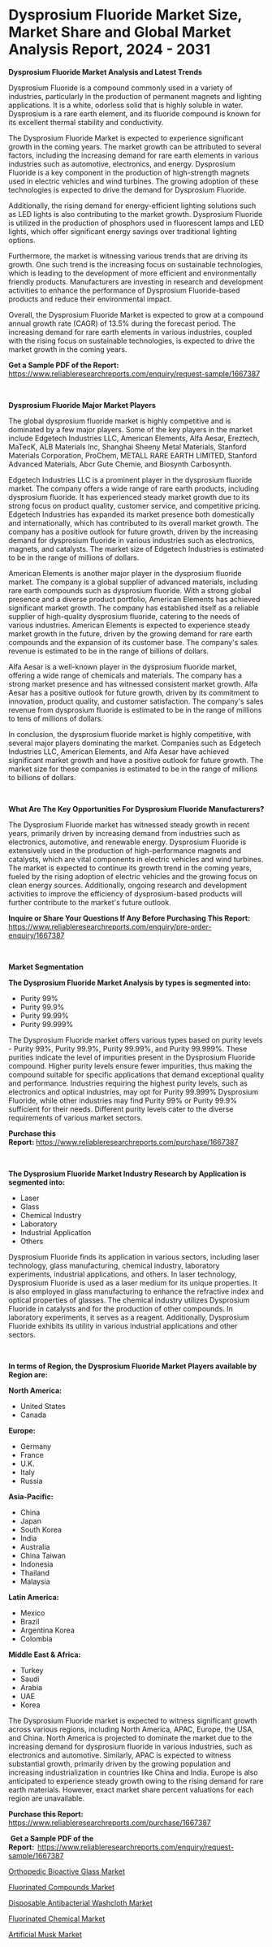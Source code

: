 <p><h1>Dysprosium Fluoride Market Size, Market Share and Global Market Analysis Report, 2024 - 2031</h1></p><p><strong>Dysprosium Fluoride Market Analysis and Latest Trends</strong></p>
<p><p>Dysprosium Fluoride is a compound commonly used in a variety of industries, particularly in the production of permanent magnets and lighting applications. It is a white, odorless solid that is highly soluble in water. Dysprosium is a rare earth element, and its fluoride compound is known for its excellent thermal stability and conductivity.</p><p>The Dysprosium Fluoride Market is expected to experience significant growth in the coming years. The market growth can be attributed to several factors, including the increasing demand for rare earth elements in various industries such as automotive, electronics, and energy. Dysprosium Fluoride is a key component in the production of high-strength magnets used in electric vehicles and wind turbines. The growing adoption of these technologies is expected to drive the demand for Dysprosium Fluoride.</p><p>Additionally, the rising demand for energy-efficient lighting solutions such as LED lights is also contributing to the market growth. Dysprosium Fluoride is utilized in the production of phosphors used in fluorescent lamps and LED lights, which offer significant energy savings over traditional lighting options.</p><p>Furthermore, the market is witnessing various trends that are driving its growth. One such trend is the increasing focus on sustainable technologies, which is leading to the development of more efficient and environmentally friendly products. Manufacturers are investing in research and development activities to enhance the performance of Dysprosium Fluoride-based products and reduce their environmental impact.</p><p>Overall, the Dysprosium Fluoride Market is expected to grow at a compound annual growth rate (CAGR) of 13.5% during the forecast period. The increasing demand for rare earth elements in various industries, coupled with the rising focus on sustainable technologies, is expected to drive the market growth in the coming years.</p></p>
<p><strong>Get a Sample PDF of the Report:&nbsp;</strong> <a href="https://www.reliableresearchreports.com/enquiry/request-sample/1667387">https://www.reliableresearchreports.com/enquiry/request-sample/1667387</a></p>
<p>&nbsp;</p>
<p><strong>Dysprosium Fluoride Major Market Players</strong></p>
<p><p>The global dysprosium fluoride market is highly competitive and is dominated by a few major players. Some of the key players in the market include Edgetech Industries LLC, American Elements, Alfa Aesar, Ereztech, MaTecK, ALB Materials Inc, Shanghai Sheeny Metal Materials, Stanford Materials Corporation, ProChem, METALL RARE EARTH LIMITED, Stanford Advanced Materials, Abcr Gute Chemie, and Biosynth Carbosynth.</p><p>Edgetech Industries LLC is a prominent player in the dysprosium fluoride market. The company offers a wide range of rare earth products, including dysprosium fluoride. It has experienced steady market growth due to its strong focus on product quality, customer service, and competitive pricing. Edgetech Industries has expanded its market presence both domestically and internationally, which has contributed to its overall market growth. The company has a positive outlook for future growth, driven by the increasing demand for dysprosium fluoride in various industries such as electronics, magnets, and catalysts. The market size of Edgetech Industries is estimated to be in the range of millions of dollars.</p><p>American Elements is another major player in the dysprosium fluoride market. The company is a global supplier of advanced materials, including rare earth compounds such as dysprosium fluoride. With a strong global presence and a diverse product portfolio, American Elements has achieved significant market growth. The company has established itself as a reliable supplier of high-quality dysprosium fluoride, catering to the needs of various industries. American Elements is expected to experience steady market growth in the future, driven by the growing demand for rare earth compounds and the expansion of its customer base. The company's sales revenue is estimated to be in the range of billions of dollars.</p><p>Alfa Aesar is a well-known player in the dysprosium fluoride market, offering a wide range of chemicals and materials. The company has a strong market presence and has witnessed consistent market growth. Alfa Aesar has a positive outlook for future growth, driven by its commitment to innovation, product quality, and customer satisfaction. The company's sales revenue from dysprosium fluoride is estimated to be in the range of millions to tens of millions of dollars.</p><p>In conclusion, the dysprosium fluoride market is highly competitive, with several major players dominating the market. Companies such as Edgetech Industries LLC, American Elements, and Alfa Aesar have achieved significant market growth and have a positive outlook for future growth. The market size for these companies is estimated to be in the range of millions to billions of dollars.</p></p>
<p>&nbsp;</p>
<p><strong>What Are The Key Opportunities For Dysprosium Fluoride Manufacturers?</strong></p>
<p><p>The Dysprosium Fluoride market has witnessed steady growth in recent years, primarily driven by increasing demand from industries such as electronics, automotive, and renewable energy. Dysprosium Fluoride is extensively used in the production of high-performance magnets and catalysts, which are vital components in electric vehicles and wind turbines. The market is expected to continue its growth trend in the coming years, fueled by the rising adoption of electric vehicles and the growing focus on clean energy sources. Additionally, ongoing research and development activities to improve the efficiency of dysprosium-based products will further contribute to the market's future outlook.</p></p>
<p><strong>Inquire or Share Your Questions If Any Before Purchasing This Report:</strong> <a href="https://www.reliableresearchreports.com/enquiry/pre-order-enquiry/1667387">https://www.reliableresearchreports.com/enquiry/pre-order-enquiry/1667387</a></p>
<p>&nbsp;</p>
<p><strong>Market Segmentation</strong></p>
<p><strong>The Dysprosium Fluoride Market Analysis by types is segmented into:</strong></p>
<p><ul><li>Purity 99%</li><li>Purity 99.9%</li><li>Purity 99.99%</li><li>Purity 99.999%</li></ul></p>
<p><p>The Dysprosium Fluoride market offers various types based on purity levels - Purity 99%, Purity 99.9%, Purity 99.99%, and Purity 99.999%. These purities indicate the level of impurities present in the Dysprosium Fluoride compound. Higher purity levels ensure fewer impurities, thus making the compound suitable for specific applications that demand exceptional quality and performance. Industries requiring the highest purity levels, such as electronics and optical industries, may opt for Purity 99.999% Dysprosium Fluoride, while other industries may find Purity 99% or Purity 99.9% sufficient for their needs. Different purity levels cater to the diverse requirements of various market sectors.</p></p>
<p><strong>Purchase this Report:&nbsp;</strong><a href="https://www.reliableresearchreports.com/purchase/1667387">https://www.reliableresearchreports.com/purchase/1667387</a></p>
<p>&nbsp;</p>
<p><strong>The Dysprosium Fluoride Market Industry Research by Application is segmented into:</strong></p>
<p><ul><li>Laser</li><li>Glass</li><li>Chemical Industry</li><li>Laboratory</li><li>Industrial Application</li><li>Others</li></ul></p>
<p><p>Dysprosium Fluoride finds its application in various sectors, including laser technology, glass manufacturing, chemical industry, laboratory experiments, industrial applications, and others. In laser technology, Dysprosium Fluoride is used as a laser medium for its unique properties. It is also employed in glass manufacturing to enhance the refractive index and optical properties of glasses. The chemical industry utilizes Dysprosium Fluoride in catalysts and for the production of other compounds. In laboratory experiments, it serves as a reagent. Additionally, Dysprosium Fluoride exhibits its utility in various industrial applications and other sectors.</p></p>
<p>&nbsp;</p>
<p><strong>In terms of Region, the Dysprosium Fluoride Market Players available by Region are:</strong></p>
<p>
    <p> <strong> North America: </strong>
        <ul>
            <li>United States</li>
            <li>Canada</li>
        </ul>
        </p> 
    <p> <strong> Europe: </strong>
        <ul>
            <li>Germany</li>
            <li>France</li>
            <li>U.K.</li>
            <li>Italy</li>
            <li>Russia</li>
        </ul>
        </p> 
    <p> <strong> Asia-Pacific: </strong>
        <ul>
            <li>China</li>
            <li>Japan</li>
            <li>South Korea</li>
            <li>India</li>
            <li>Australia</li>
            <li>China Taiwan</li>
            <li>Indonesia</li>
            <li>Thailand</li>
            <li>Malaysia</li>
        </ul>
        </p> 
    <p> <strong> Latin America: </strong>
        <ul>
            <li>Mexico</li>
            <li>Brazil</li>
            <li>Argentina Korea</li>
            <li>Colombia</li>
        </ul>
        </p> 
    <p> <strong> Middle East & Africa: </strong>
        <ul>
            <li>Turkey</li>
            <li>Saudi</li>
            <li>Arabia</li>
            <li>UAE</li>
            <li>Korea</li>
        </ul>
    </p>
    </p>
<p><p>The Dysprosium Fluoride market is expected to witness significant growth across various regions, including North America, APAC, Europe, the USA, and China. North America is projected to dominate the market due to the increasing demand for dysprosium fluoride in various industries, such as electronics and automotive. Similarly, APAC is expected to witness substantial growth, primarily driven by the growing population and increasing industrialization in countries like China and India. Europe is also anticipated to experience steady growth owing to the rising demand for rare earth materials. However, exact market share percent valuations for each region are unavailable.</p></p>
<p><strong>Purchase this Report: </strong><a href="https://www.reliableresearchreports.com/purchase/1667387">https://www.reliableresearchreports.com/purchase/1667387</a></p>
<p>&nbsp;<strong>Get a Sample PDF of the Report:&nbsp;&nbsp;</strong><a href="https://www.reliableresearchreports.com/enquiry/request-sample/1667387">https://www.reliableresearchreports.com/enquiry/request-sample/1667387</a></p>
<p><strong></strong></p>
<p><p><a href="https://github.com/guneycigdem35/Market-Research-Report-List-1/blob/main/orthopedic-bioactive-glass-market.md">Orthopedic Bioactive Glass Market</a></p><p><a href="https://medium.com/@birdielynch2022/fluorinated-compounds-market-share-evolution-and-market-growth-trends-2024-2031-1e5e658c9a5d">Fluorinated Compounds Market</a></p><p><a href="https://github.com/mharielmesa/Market-Research-Report-List-1/blob/main/disposable-antibacterial-washcloth-market.md">Disposable Antibacterial Washcloth Market</a></p><p><a href="https://medium.com/@birdielynch2022/analyzing-fluorinated-chemical-market-global-industry-perspective-and-forecast-2024-to-2031-812613248345">Fluorinated Chemical Market</a></p><p><a href="https://medium.com/@birdielynch2022/artificial-musk-market-size-market-outlook-and-market-forecast-2024-to-2031-8adb44ffa739">Artificial Musk Market</a></p></p>